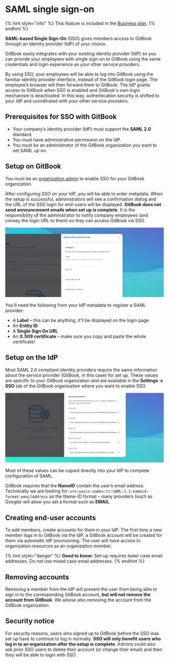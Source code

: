 # SAML single sign-on

{% hint style="info" %}
This feature is included in the [Business plan](../pricing/plans/#business-plan).
{% endhint %}

**SAML-based Single Sign-On** (SSO) gives members access to GitBook through an identity provider (IdP) of your choice.‌

GitBook easily integrates with your existing identity provider (IdP) so you can provide your employees with single sign-on to GitBook using the same credentials and login experience as your other service providers.‌

By using SSO, your employees will be able to log into GitBook using the familiar identity provider interface, instead of the GitBook login page. The employee’s browser will then forward them to GitBook. The IdP grants access to GitBook when SSO is enabled and GitBook's own login mechanism is deactivated. In this way, authentication security is shifted to your IdP and coordinated with your other service providers.‌​

## ​Prerequisites for SSO with GitBook <a href="prerequisites-for-sso-with-gitbook" id="prerequisites-for-sso-with-gitbook"></a>

* Your company’s identity provider (IdP) must support the **SAML 2.0** standard.
* You must have administrative permission on the IdP.
* You must be an administrator of the GitBook organization you want to set SAML up on.

## ​Setup on GitBook <a href="setup-on-gitbook" id="setup-on-gitbook"></a>

You must be an [organization admin](../collaboration/team-management/setting-up-permissions.md#admin) to enable SSO for your GitBook organization.‌

After configuring SSO on your IdP, you will be able to enter metadata. When the setup is successful, administrators will see a confirmation dialog and the URL of the SSO login for end-users will be displayed. **GitBook does not send announcement emails when set up is complete**. It is the responsibility of the administrator to notify company employees (and convey the login URL to them) so they can access GitBook via SSO.‌

![](../.gitbook/assets/SAML.png)

You'll need the following from your IdP metadata to register a SAML provider:

* A **Label** – this can be anything, it'll be displayed on the login page
* An **Entity ID**
* A **Single Sign On URL**
* An **X.509 certificate** – make sure you copy and paste the whole certificate!

## ​Setup on the IdP <a href="setup-on-the-idp" id="setup-on-the-idp"></a>

Most SAML 2.0 compliant identity providers require the same information about the service provider (GitBook, in this case) for set up. These values are specific to your GitBook organization and are available in the **Settings -> SSO** tab of the GitBook organization where you want to enable SSO.‌

![](<../.gitbook/assets/SAML Service Info.png>)

Most of these values can be copied directly into your IdP to complete configuration of SAML.

GitBook requires that the **NameID** contain the user’s email address. Technically we are looking for: `urn:oasis:names:tc:SAML:1.1:nameid-format:emailAddress` as the Name-ID format – many providers (such as Google) will allow you set a format such as **EMAIL**.

## ​Creating end-user accounts <a href="creating-end-user-account" id="creating-end-user-account"></a>

To add members, create accounts for them in your IdP. The first time a new member logs in to GitBook via the IdP, a GitBook account will be created for them via automatic IdP provisioning. The user will have access to organization resources as an organization member.

{% hint style="danger" %}
**Good to know:** Set-up requires lower case email addresses. Do not use mixed case email addresses.‌
{% endhint %}

## ​Removing accounts <a href="removing-end-user-accounts" id="removing-end-user-accounts"></a>

Removing a member from the IdP will prevent the user from being able to sign in to the corresponding GitBook account, **but will not remove the account from GitBook**. We advise also removing the account from the GitBook organization.

## ​Security notice <a href="security-notice" id="security-notice"></a>

For security reasons, users who signed up to GitBook before the SSO was set up have to continue to log in normally. **SSO will only benefit users who log in to an organization after the setup is complete**. Admins could also ask prior SSO users to delete their account (or change their email) and then they will be able to login with SSO.
